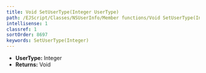 ```yaml
---
title: Void SetUserType(Integer UserType)
path: /EJScript/Classes/NSUserInfo/Member functions/Void SetUserType(Integer p_0)
intellisense: 1
classref: 1
sortOrder: 8697
keywords: SetUserType(Integer)
---
```



* **UserType:** Integer
* **Returns:** Void


